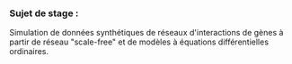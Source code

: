 ### Sujet de stage :
Simulation de données synthétiques de réseaux d'interactions de gènes à partir de réseau "scale-free" et de modèles à équations différentielles ordinaires.
